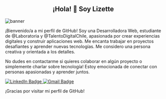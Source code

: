<div id=header align=center>
  <h2>¡Hola! 👋 Soy Lizette</h2>
</div>

![banner](https://camo.githubusercontent.com/cb3d8a54bb69b30003dd51290d740c041e812df4d5dd2c45c3d1bd7a8e74e391/68747470733a2f2f696b2e696d6167656b69742e696f2f6a6f796365517565727562696e6f2f706572736f6e6167656d5f4d4c62567679624d62372e676966)  

¡Bienvenido/a a mi perfil de GitHub! Soy una Desarrolladora Web, estudiante de @Laboratoria y @TalentoDigitalChile, apasionada por crear experiencias digitales y construir aplicaciones web. Me encanta trabajar en proyectos desafiantes y aprender nuevas tecnologías. Me considero una persona creativa y orientada a los detalles.



No dudes en contactarme si quieres colaborar en algún proyecto o simplemente charlar sobre tecnología! Estoy emocionada de conectar con personas apasionadas y aprender juntos.
<div id="badges" align=left>
  <a href="https://www.linkedin.com/in/lizetteperez-correa/">
    <img src="https://img.shields.io/badge/LinkedIn-cccccb?style=for-the-badge&logo=linkedin&logoColor=dc5831" alt="LinkedIn Badge"/>
  </a>
  <a href="lizette.perezcorrea@gmail.com">
    <img src="https://img.shields.io/badge/Gmail-cccccb?style=for-the-badge&logo=gmail&logoColor=dc5831" alt="Gmail Badge"//>
  </a>
</div>

¡Gracias por visitar mi perfil de GitHub!
